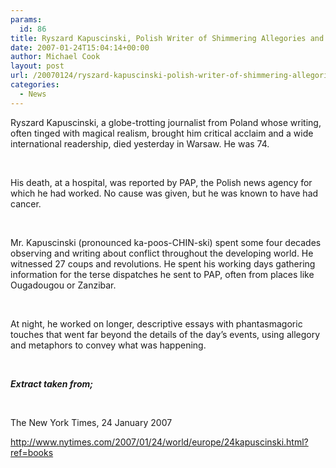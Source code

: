 ```yaml
---
params:
  id: 86
title: Ryszard Kapuscinski, Polish Writer of Shimmering Allegories and News, Dies at 74
date: 2007-01-24T15:04:14+00:00
author: Michael Cook
layout: post
url: /20070124/ryszard-kapuscinski-polish-writer-of-shimmering-allegories-and-news-dies-at-74/
categories:
  - News
---
```

<p align="left">
  <p align="left">
    Ryszard Kapuscinski, a globe-trotting journalist from Poland whose writing, often tinged with magical realism, brought him critical acclaim and a wide international readership, died yesterday in Warsaw. He was 74.
  </p>

  <p align="left">
    &nbsp;
  </p>

  <p align="left">
    His death, at a hospital, was reported by PAP, the Polish news agency for which he had worked. No cause was given, but he was known to have had cancer.
  </p>

  <p align="left">
    &nbsp;
  </p>

  <p align="left">
    Mr. Kapuscinski (pronounced ka-poos-CHIN-ski) spent some four decades observing and writing about conflict throughout the developing world. He witnessed 27 coups and revolutions. He spent his working days gathering information for the terse dispatches he sent to PAP, often from places like Ougadougou or Zanzibar.
  </p>

  <p align="left">
    &nbsp;
  </p>

  <p align="left">
    At night, he worked on longer, descriptive essays with phantasmagoric touches that went far beyond the details of the day’s events, using allegory and metaphors to convey what was happening.
  </p>

  <p align="left">
    &nbsp;
  </p>

  <p align="left">
    <em><strong>Extract taken from;</strong></em>
  </p>

  <p align="left">
    &nbsp;
  </p>

  <p align="left">
    The New York Times, 24 January 2007
  </p>

  <p align="left">
    <a href="http://www.nytimes.com/2007/01/24/world/europe/24kapuscinski.html?ref=books" target="_blank">http://www.nytimes.com/2007/01/24/world/europe/24kapuscinski.html?ref=books</a>
  </p>

